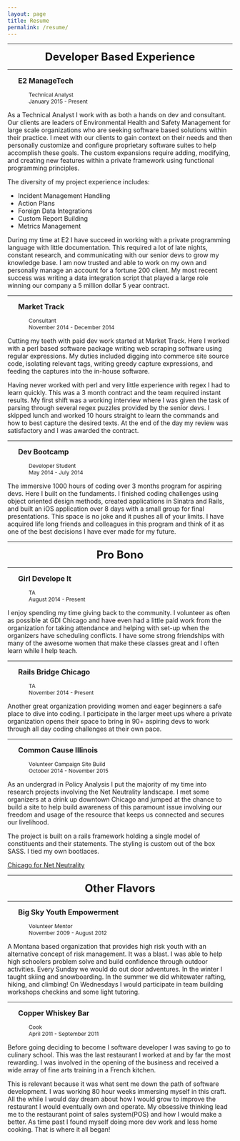 ```yaml
---
layout: page
title: Resume
permalink: /resume/
---
```


---------

<div style="font-size: 24px; font-weight: bold; text-align: center;"> Developer Based Experience </div>

---------

<ul>
	<li style="font-size: 16px; font-weight: bold; list-style-type: none;">E2 ManageTech</li>
	<ul style="list-style-type: none;">
		<li style="font-size: 12px;">Technical Analyst</li>
		<li style="font-size: 12px;">January 2015 - Present</li>
	</ul>
</ul>

As a Technical Analyst I work with as both a hands on dev and consultant. Our clients are leaders of Environmental Health and Safety Management for large scale organizations who are seeking software based solutions within their practice. I meet with our clients to gain context on their needs and then personally customize and configure proprietary software suites to help accomplish these goals. The custom expansions require adding, modifying, and creating new features within a private framework using functional programming principles. 

The diversity of my project experience includes:

- Incident Management Handling
- Action Plans
- Foreign Data Integrations
- Custom Report Building
- Metrics Management

During my time at E2 I have succeed in working with a private programming language with little documentation. This required a lot of late nights, constant research, and communicating with our senior devs to grow my knowledge base. I am now trusted and able to work on my own and personally manage an account for a fortune 200 client. My most recent success was writing a data integration script that played a large role winning our company a 5 million dollar 5 year contract.

---------

<ul>
	<li style="font-size: 16px; font-weight: bold; list-style-type: none;">Market Track</li>
	<ul style="list-style-type: none;">
		<li style="font-size: 12px;">Consultant</li>
		<li style="font-size: 12px;">November 2014 - December 2014</li>
	</ul>
</ul>

Cutting my teeth with paid dev work started at Market Track. Here I worked with a perl based software package writing web scraping software using regular expressions. My duties included digging into commerce site source code, isolating relevant tags, writing greedy capture expressions, and feeding the captures into the in-house software.

Having never worked with perl and very little experience with regex I had to learn quickly.  This was a 3 month contract and the team required instant results.  My first shift was a working interview where I was given the task of parsing through several regex puzzles provided by the senior devs. I skipped lunch and worked 10 hours straight to learn the commands and how to best capture the desired texts. At the end of the day my review was satisfactory and I was awarded the contract.

---------------

<ul>
	<li style="font-size: 16px; font-weight: bold; list-style-type: none;">Dev Bootcamp</li>
	<ul style="list-style-type: none;">
		<li style="font-size: 12px;">Developer Student</li>
		<li style="font-size: 12px;">May 2014 - July 2014</li>
	</ul>
</ul>

The immersive 1000 hours of coding over 3 months program for aspiring devs. Here I built on the fundaments. I finished coding challenges using object oriented design methods, created applications in Sinatra and Rails, and built an iOS application over 8 days with a small group for final presentations. This space is no joke and it pushes all of your limits. I have acquired life long friends and colleagues in this program and think of it as one of the best decisions I have ever made for my future.

---------------

<div style="font-size: 24px; font-weight: bold; text-align: center;"> Pro Bono </div>

---------------

<ul>
	<li style="font-size: 16px; font-weight: bold; list-style-type: none;">Girl Develope It</li>
	<ul style="list-style-type: none;">
		<li style="font-size: 12px;">TA</li>
		<li style="font-size: 12px;">August 2014 - Present</li>
	</ul>
</ul>

I enjoy spending my time giving back to the community. I volunteer as often as possible at GDI Chicago and have even had a little paid work from the organization for taking attendance and helping with set-up when the organizers have scheduling conflicts. I have some strong friendships with many of the awesome women that make these classes great and I often learn while I help teach.

-------------

<ul>
	<li style="font-size: 16px; font-weight: bold; list-style-type: none;">Rails Bridge Chicago</li>
	<ul style="list-style-type: none;">
		<li style="font-size: 12px;">TA</li>
		<li style="font-size: 12px;">November 2014 - Present</li>
	</ul>
</ul>

Another great organization providing women and eager beginners a safe place to dive into coding.  I participate in the larger meet ups where a private organization opens their space to bring in 90+ aspiring devs to work through all day coding challenges at their own pace.

-----------

<ul>
	<li style="font-size: 16px; font-weight: bold; list-style-type: none;">Common Cause Illinois</li>
	<ul style="list-style-type: none;">
		<li style="font-size: 12px;">Volunteer Campaign Site Build</li>
		<li style="font-size: 12px;">October 2014 - November 2015</li>
	</ul>
</ul>

As an undergrad in Policy Analysis I put the majority of my time into research projects involving the Net Neutrality landscape. I met some organizers at a drink up downtown Chicago and jumped at the chance to build a site to help build awareness of this paramount issue involving our freedom and usage of the resource that keeps us connected and secures our livelihood.

The project is built on a rails framework holding a single model of constituents and their statements. The styling is custom out of the box SASS.  I tied my own bootlaces.

[Chicago for Net Neutrality](http://www.chicagofornetneutrality.com/)

---------

<div style="font-size: 24px; font-weight: bold; text-align: center;"> Other Flavors </div>

---------

<ul>
	<li style="font-size: 16px; font-weight: bold; list-style-type: none;">Big Sky Youth Empowerment</li>
	<ul style="list-style-type: none;">
		<li style="font-size: 12px;">Volunteer Mentor</li>
		<li style="font-size: 12px;">November 2009 - August 2012</li>
	</ul>
</ul>

A Montana based organization that provides high risk youth with an alternative concept of risk management. It was a blast. I was able to help high schoolers problem solve and build confidence through outdoor activities. Every Sunday we would do out door adventures. In the winter I taught skiing and snowboarding. In the summer we did whitewater rafting, hiking, and climbing! On Wednesdays I would participate in team building workshops checkins and some light tutoring.

----------

<ul>
	<li style="font-size: 16px; font-weight: bold; list-style-type: none;">Copper Whiskey Bar</li>
	<ul style="list-style-type: none;">
		<li style="font-size: 12px;">Cook</li>
		<li style="font-size: 12px;">April 2011 - September 2011</li>
	</ul>
</ul>

Before going deciding to become I software developer I was saving to go to culinary school. This was the last restaurant I worked at and by far the most rewarding. I was involved in the opening of the business and received a wide array of fine arts training in a French kitchen.

This is relevant because it was what sent me down the path of software development. I was working 80 hour weeks immersing myself in this craft. All the while I would day dream about how I would grow to improve the restaurant I would eventually own and operate. My obsessive thinking lead me to the restaurant point of sales system(POS) and how I would make a better. As time past I found myself doing more dev work and less home cooking. That is where it all began!